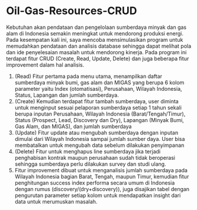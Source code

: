 # Oil-Gas-Resources-CRUD
Kebutuhan akan pendataan dan pengelolaan sumberdaya minyak dan gas alam di Indonesia semakin meningkat untuk mendorong produksi energi. Pada kesempatan kali ini, saya mencoba mensimulasikan program untuk memudahkan pendataan dan analisis database sehingga dapat melihat pola dan ide penyelesaian masalah untuk mendorong kinerja. Pada program ini terdapat fitur CRUD (Create, Read, Update, Delete) dan juga beberapa fitur improvement dalam hal analisis.
1. (Read) Fitur pertama pada menu utama, menampilkan daftar sumberdaya minyak bumi, gas alam dan MIGAS yang berupa 6 kolom parameter yaitu Index (otomatisasi), Perusahaan, Wilayah Indonesia, Status, Lapangan dan jumlah sumberdaya. 
2. (Create) Kemudian terdapat fitur tambah sumberdaya, user diminta untuk menginput sesuai pelaporan sumberdaya setiap 1 tahun sekali berupa inputan Perusahaan, Wilayah Indonesia (Barat/Tengah/Timur), Status (Prospect, Lead, Discovery dan Dry), Lapangan (Minyak Bumi, Gas Alam, dan MIGAS), dan jumlah sumberdaya
3. (Update) Fitur update atau mengubah sumberdaya dengan inputan dimulai dari Wilayah Indonesia sampai jumlah sumber daya. User bisa membatalkan untuk mengubah data sebelum dilakukan penyimpanan
4. (Delete) Fitur untuk menghapus line sumberdaya jika terjadi penghabisan kontrak maupun perusahaan sudah tidak beroperasi sehingga sumberdaya perlu dilakukan survey dan studi ulang.
5. Fitur improvement dibuat untuk menganalisis jumlah sumberdaya pada Wilayah Indonesia bagian Barat, Tengah, maupun Timur, kemudian fitur penghitungan success index performa secara umum di Indonesia dengan rumus (discovery/(dry+discovery)), juga disajikan tabel dengan pengurutan parameter setiap kolom untuk mendapatkan insight dari data untuk merumuskan masalah.

